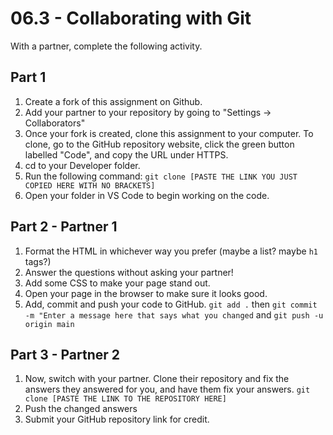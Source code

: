# 06.3 - Collaborating with Git
With a partner, complete the following activity.

## Part 1
1. Create a fork of this assignment on Github.
2. Add your partner to your repository by going to "Settings -> Collaborators"
3. Once your fork is created, clone this assignment to your computer. To clone, go to the GitHub repository website, click the green button labelled "Code", and copy the URL under HTTPS.
4. cd to your Developer folder.
5. Run the following command: `git clone [PASTE THE LINK YOU JUST COPIED HERE WITH NO BRACKETS]`
6. Open your folder in VS Code to begin working on the code.

## Part 2 - Partner 1
1. Format the HTML in whichever way you prefer (maybe a list? maybe `h1` tags?)
2. Answer the questions without asking your partner!
3. Add some CSS to make your page stand out. 
4. Open your page in the browser to make sure it looks good.
5. Add, commit and push your code to GitHub. `git add .` then `git commit -m "Enter a message here that says what you changed` and `git push -u origin main`

## Part 3 - Partner 2
1. Now, switch with your partner. Clone their repository and fix the answers they answered for you, and have them fix your answers.  `git clone [PASTE THE LINK TO THE REPOSITORY HERE]`
2. Push the changed answers
3. Submit your GitHub repository link for credit.